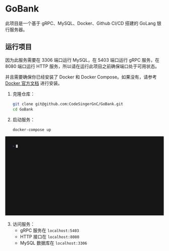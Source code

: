 # GoBank

此项目是一个基于 gRPC、MySQL、Docker、Github CI/CD 搭建的 GoLang 银行服务器。

## 运行项目


因为此服务需要在 3306 端口运行 MySQL，在 5403 端口运行 gRPC 服务，在 8080 端口运行 HTTP 服务，所以请在运行此项目之前确保端口处于可用状态。

并且需要确保你已经安装了 Docker 和 Docker Compose。如果没有，请参考 [Docker 官方文档](https://docs.docker.com/get-docker/) 进行安装。

1. 克隆仓库：
    ```sh
    git clone git@github.com:CodeSingerGnC/GoBank.git
    cd GoBank
    ```

2. 启动服务：

    ```sh
    docker-compose up
    ```

![演示](doc/vhs/demonstration.gif)

3. 访问服务：
    - gRPC 服务在 `localhost:5403`
    - HTTP 接口在 `localhost:8080`
    - MySQL 数据库在 `localhost:3306`
